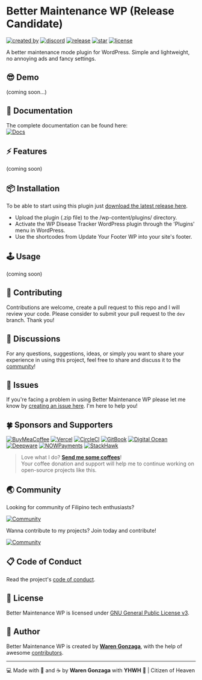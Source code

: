 # Better Maintenance WP (Release Candidate)

[![created by](https://img.shields.io/badge/created%20by-Waren%20Gonzaga-blue.svg?longCache=true&style=flat-square)](https://github.com/warengonzaga) [![discord](https://img.shields.io/discord/659684980137656340?color=%235865F2&label=discord&logo=discord&logoColor=white&style=flat-square)](https://wrngnz.ga/discord) [![release](https://img.shields.io/github/release/warengonzaga/better-maintenance-wp.svg?style=flat-square)](https://github.com/warengonzaga/better-maintenance-wp/releases) [![star](https://img.shields.io/github/stars/warengonzaga/better-maintenance-wp.svg?style=flat-square)](https://github.com/warengonzaga/better-maintenance-wp/stargazers) [![license](https://img.shields.io/github/license/warengonzaga/better-maintenance-wp.svg?style=flat-square)](https://github.com/warengonzaga/better-maintenance-wp/blob/main/license)

A better maintenance mode plugin for WordPress. Simple and lightweight, no annoying ads and fancy settings.

## 😎 Demo

(coming soon...)

## 📖 Documentation

<!-- <!-- markdownlint-disable MD033 -->
The complete documentation can be found here:<br/>
[![Docs](https://img.shields.io/badge/Docs-docs.warengonzaga.com/better--maintenance--wp-blue.svg?longCache=true&style=for-the-badge)](https://docs.warengonzaga.com/better-maintenance-wp)
<!-- <!-- markdownlint-enable MD033 -->

## ⚡ Features

(coming soon)

## 📦 Installation

To be able to start using this plugin just [download the latest release here](https://github.com/warengonzaga/better-maintenance-wp/releases/latest).

- Upload the plugin (.zip file) to the /wp-content/plugins/ directory.
- Activate the WP Disease Tracker WordPress plugin through the 'Plugins' menu in WordPress.
- Use the shortcodes from Update Your Footer WP into your site's footer.

## 🕹️ Usage

(coming soon)

## 🎯 Contributing

Contributions are welcome, create a pull request to this repo and I will review your code. Please consider to submit your pull request to the ```dev``` branch. Thank you!

## 💬 Discussions

For any questions, suggestions, ideas, or simply you want to share your experience in using this project, feel free to share and discuss it to the [community](https://github.com/warengonzaga/better-maintenance-wp/discussions)!

## 🐛 Issues

If you're facing a problem in using Better Maintenance WP please let me know by [creating an issue here](https://github.com/warengonzaga/better-maintenance-wp/issues/new). I'm here to help you!

## 🍀 Sponsors and Supporters

[![BuyMeaCoffee](https://wrngnz.ga/badge-buymeacoffee)](https://buymeacoff.ee/warengonzaga) [![Vercel](https://wrngnz.ga/badge-vercel)](https://vercel.com) [![CircleCI](https://wrngnz.ga/badge-circleci)](https://vercel.com) [![GitBook](https://wrngnz.ga/badge-gitbook)](https://gitbook.io) [![Digital Ocean](https://wrngnz.ga/badge-digitalocean)](https://digitalocean.com) [![Deepware](https://wrngnz.ga/badge-deepware)](https://deepware.ai/) [![NOWPayments](https://wrngnz.ga/badge-nowpayments)](https://nowpayments.io) [![StackHawk](https://img.shields.io/badge/Stackhawk-%2300CBC6.svg?&style=for-the-badge&logoColor=white)](https://stackhawk.com)

<!-- markdownlint-disable MD033 -->
> Love what I do? **[Send me some coffees](https://buymeacoff.ee/wareneutron)**!<br/>
> Your coffee donation and support will help me to continue working on open-source projects like this.
<!-- markdownlint-disable MD033 -->

## 🌏 Community

Looking for community of Filipino tech enthusiasts?

[![Community](https://discordapp.com/api/guilds/659684980137656340/widget.png?style=banner3)](https://wrngnz.ga/discord)

Wanna contribute to my projects? Join today and contribute!

[![Community](https://discordapp.com/api/guilds/694612151444439081/widget.png?style=banner2)](https://wareneutron.com/discord)

## 📋 Code of Conduct

Read the project's [code of conduct](./code_of_conduct.md).

## 📃 License

Better Maintenance WP is licensed under [GNU General Public License v3](https://opensource.org/licenses/GPL-3.0).

## 📝 Author

Better Maintenance WP is created by **[Waren Gonzaga](https://github.com/warengonzaga)**, with the help of awesome [contributors](https://github.com/warengonzaga/better-maintenance-wp/graphs/contributors).

---

💻 Made with 💖 and ☕ by **Waren Gonzaga** with **YHWH** 🙏 | Citizen of Heaven

[personal website]: https://warengonzaga.com
[business website]: https://wgcompanyhq.com
[biolink]: https://bio.link/warengonzaga
[facebook]: https://facebook.com/warengonzagaofficial
[twitter]: https://twitter.com/warengonzaga
[instagram]: https://instagram.com/warengonzagaofficial
[youtube]: https://youtube.com/warengonzaga
